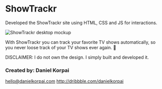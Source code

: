 # ShowTrackr

Developed the ShowTrackr site using HTML, CSS and JS for interactions. 

![ShowTrackr desktop mockup](/screenshots/desktop-mock.jpg "ShowTrackr desktop mockup")

With ShowTrackr you can track your favorite TV shows automatically, so you never loose track of your TV shows ever again. 🍿


DISCLAIMER: I do not own the design. I simply built and developed it.

### Created by: Daniel Korpai

hello@danielkorpai.com
http://dribbble.com/danielkorpai